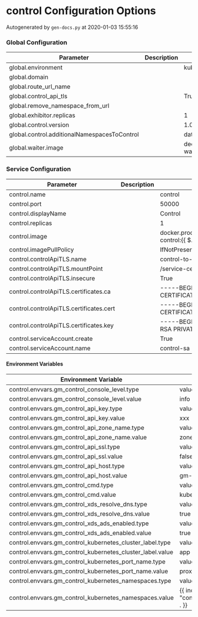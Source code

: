 # control Configuration Options

Autogenerated by `gen-docs.py` at 2020-01-03 15:55:16

### Global Configuration

|                 Parameter                  |Description|           Default           |
|--------------------------------------------|-----------|-----------------------------|
|global.environment                          |           |kubernetes                   |
|global.domain                               |           |                             |
|global.route_url_name                       |           |                             |
|global.control_api_tls                      |           |True                         |
|global.remove_namespace_from_url            |           |                             |
|global.exhibitor.replicas                   |           |                            1|
|global.control.version                      |           |1.0.2                        |
|global.control.additionalNamespacesToControl|           |data-only                    |
|global.waiter.image                         |           |deciphernow/k8s-waiter:latest|

### Service Configuration

|               Parameter               |Description|                                           Default                                            |
|---------------------------------------|-----------|----------------------------------------------------------------------------------------------|
|control.name                           |           |control                                                                                       |
|control.port                           |           |                                                                                         50000|
|control.displayName                    |           |Control                                                                                       |
|control.replicas                       |           |                                                                                             1|
|control.image                          |           |docker.production.deciphernow.com/deciphernow/gm-control:{{ $.Values.global.control.version }}|
|control.imagePullPolicy                |           |IfNotPresent                                                                                  |
|control.controlApiTLS.name             |           |control-to-control-api-certs                                                                  |
|control.controlApiTLS.mountPoint       |           |/service-certs                                                                                |
|control.controlApiTLS.insecure         |           |True                                                                                          |
|control.controlApiTLS.certificates.ca  |           |-----BEGIN CERTIFICATE----- ... -----END CERTIFICATE-----                                     |
|control.controlApiTLS.certificates.cert|           |-----BEGIN CERTIFICATE----- ... -----END CERTIFICATE-----                                     |
|control.controlApiTLS.certificates.key |           |-----BEGIN RSA PRIVATE KEY----- ... -----END RSA PRIVATE KEY-----                             |
|control.serviceAccount.create          |           |True                                                                                          |
|control.serviceAccount.name            |           |control-sa                                                                                    |

#### Environment Variables

|                  Environment Variable                   |              Default               |
|---------------------------------------------------------|------------------------------------|
|control.envvars.gm_control_console_level.type            |value                               |
|control.envvars.gm_control_console_level.value           |info                                |
|control.envvars.gm_control_api_key.type                  |value                               |
|control.envvars.gm_control_api_key.value                 |xxx                                 |
|control.envvars.gm_control_api_zone_name.type            |value                               |
|control.envvars.gm_control_api_zone_name.value           |zone-default-zone                   |
|control.envvars.gm_control_api_ssl.type                  |value                               |
|control.envvars.gm_control_api_ssl.value                 |false                               |
|control.envvars.gm_control_api_host.type                 |value                               |
|control.envvars.gm_control_api_host.value                |gm-control-api:5555                 |
|control.envvars.gm_control_cmd.type                      |value                               |
|control.envvars.gm_control_cmd.value                     |kubernetes                          |
|control.envvars.gm_control_xds_resolve_dns.type          |value                               |
|control.envvars.gm_control_xds_resolve_dns.value         |true                                |
|control.envvars.gm_control_xds_ads_enabled.type          |value                               |
|control.envvars.gm_control_xds_ads_enabled.value         |true                                |
|control.envvars.gm_control_kubernetes_cluster_label.type |value                               |
|control.envvars.gm_control_kubernetes_cluster_label.value|app                                 |
|control.envvars.gm_control_kubernetes_port_name.type     |value                               |
|control.envvars.gm_control_kubernetes_port_name.value    |proxy                               |
|control.envvars.gm_control_kubernetes_namespaces.type    |value                               |
|control.envvars.gm_control_kubernetes_namespaces.value   |{{ include "control.namespaces" . }}|

